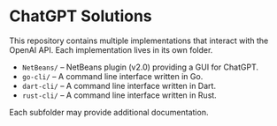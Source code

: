 # ChatGPT Solutions

This repository contains multiple implementations that interact with the OpenAI API. Each implementation lives in its own folder.

- `NetBeans/` – NetBeans plugin (v2.0) providing a GUI for ChatGPT.
- `go-cli/` – A command line interface written in Go.
- `dart-cli/` – A command line interface written in Dart.
- `rust-cli/` – A command line interface written in Rust.

Each subfolder may provide additional documentation.
